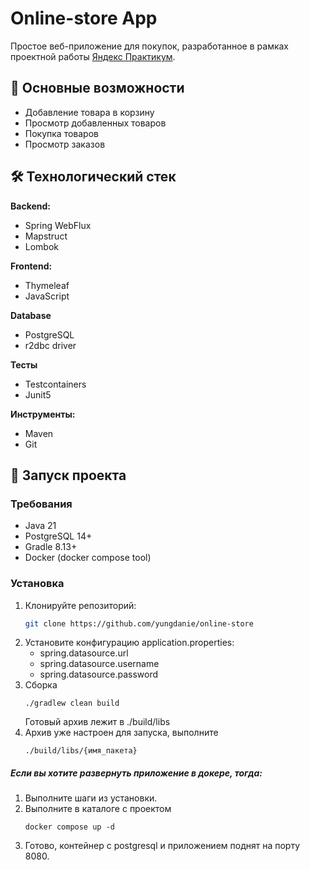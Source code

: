 # Online-store App

Простое веб-приложение для покупок, разработанное в рамках проектной работы [Яндекс Практикум](https://practicum.yandex.ru/).

## 🌟 Основные возможности

- Добавление товара в корзину
- Просмотр добавленных товаров
- Покупка товаров
- Просмотр заказов

## 🛠 Технологический стек

**Backend:**
- Spring WebFlux
- Mapstruct
- Lombok

**Frontend:**
- Thymeleaf
- JavaScript

**Database**
- PostgreSQL
- r2dbc driver


**Тесты**
- Testcontainers
- Junit5

**Инструменты:**
- Maven
- Git

## 🚀 Запуск проекта


### Требования
- Java 21
- PostgreSQL 14+
- Gradle 8.13+
- Docker (docker compose tool)

### Установка
1. Клонируйте репозиторий:
   ```bash
   git clone https://github.com/yungdanie/online-store
2. Установите конфигурацию application.properties:
    - spring.datasource.url
    - spring.datasource.username
    - spring.datasource.password
3. Сборка
   ```
   ./gradlew clean build 
   ```
   Готовый архив лежит в ./build/libs
4. Архив уже настроен для запуска, выполните
   ```
   ./build/libs/{имя_пакета}
   ```
   
##### Если вы хотите развернуть приложение в докере, тогда:
1. Выполните шаги из установки.
2. Выполните в каталоге с проектом
   ```
   docker compose up -d
   ```
3. Готово, контейнер с postgresql и приложением поднят на порту 8080.